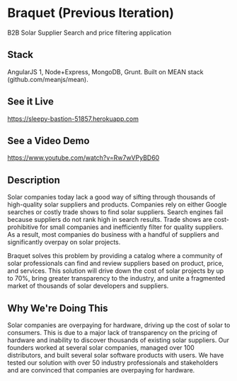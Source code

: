 # Braquet (Previous Iteration) 
B2B Solar Supplier Search and price filtering application

## Stack
AngularJS 1, Node+Express, MongoDB, Grunt. Built on MEAN stack (github.com/meanjs/mean).

## See it Live
https://sleepy-bastion-51857.herokuapp.com

## See a Video Demo
https://www.youtube.com/watch?v=Rw7wVPyBD60

## Description

Solar companies today lack a good way of sifting through thousands of high-quality solar suppliers and products. Companies rely on either Google searches or costly trade shows to find solar suppliers. Search engines fail because suppliers do not rank high in search results. Trade shows are cost-prohibitive for small companies and inefficiently filter for quality suppliers. As a result, most companies do business with a handful of suppliers and significantly overpay on solar projects.

Braquet solves this problem by providing a catalog where a community of solar professionals can find and review suppliers based on product, price, and services. This solution will drive down the cost of solar projects by up to 70%, bring greater transparency to the industry, and unite a fragmented market of thousands of solar developers and suppliers.

## Why We're Doing This

Solar companies are overpaying for hardware, driving up the cost of solar to consumers. This is due to a major lack of transparency on the pricing of hardware and inability to discover thousands of existing solar suppliers. Our founders worked at several solar companies, managed over 100 distributors, and built several solar software products with users. We have tested our solution with over 50 industry professionals and stakeholders and are convinced that companies are overpaying for hardware.
